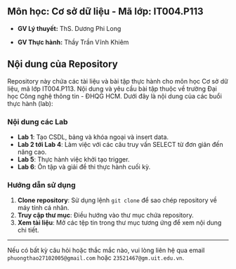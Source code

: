 ## Môn học: Cơ sở dữ liệu - Mã lớp: IT004.P113

- **GV Lý thuyết:** ThS. Dương Phi Long

- **GV Thực hành:** Thầy Trần Vĩnh Khiêm

## Nội dung của Repository

Repository này chứa các tài liệu và bài tập thực hành cho môn học Cơ sở dữ liệu, mã lớp IT004.P113. Nội dung và yêu cầu bài tập thuộc về trường Đại học Công nghệ thông tin - ĐHQG HCM. Dưới đây là nội dung của các buổi thực hành (lab):

### Nội dung các Lab

- **Lab 1**: Tạo CSDL, bảng và khóa ngoại và insert data.
- **Lab 2 tới Lab 4**: Làm việc với các câu truy vấn SELECT từ đơn giản đến nâng cao.
- **Lab 5**: Thực hành việc khởi tạo trigger.
- **Lab 6**: Ôn tập và giải đề thi thực hành cuối kỳ.

### Hướng dẫn sử dụng

1. **Clone repository**: Sử dụng lệnh `git clone` để sao chép repository về máy tính cá nhân.
2. **Truy cập thư mục**: Điều hướng vào thư mục chứa repository.
3. **Xem tài liệu**: Mở các tệp tin trong thư mục tương ứng để xem nội dung chi tiết.

___
Nếu có bất kỳ câu hỏi hoặc thắc mắc nào, vui lòng liên hệ qua email `phuongthao27102005@gmail.com` hoặc `23521467@gm.uit.edu.vn`.
